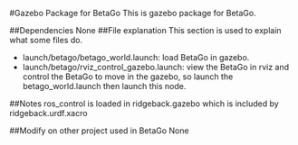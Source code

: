 #Gazebo Package for BetaGo 
This is gazebo package for BetaGo.

##Dependencies
None
##File explanation
This section is used to explain what some files do.
- launch/betago/betago_world.launch: load BetaGo in gazebo.
- launch/betago/rviz_control_gazebo.launch: view the BetaGo in rviz and control the BetaGo to move in the gazebo, so launch the betago_world.launch then launch this node.

##Notes
ros_control is loaded in ridgeback.gazebo which is included by ridgeback.urdf.xacro

##Modify on other project used in BetaGo
None
